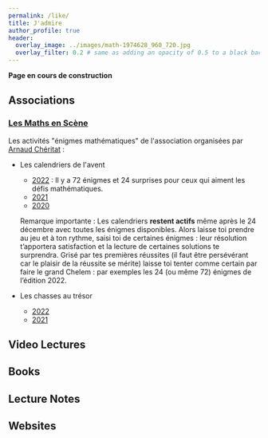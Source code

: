 ```yaml
---
permalink: /like/
title: J'admire
author_profile: true
header:
  overlay_image: ../images/math-1974628_960_720.jpg
  overlay_filter: 0.2 # same as adding an opacity of 0.5 to a black background
---
```


**Page en cours de construction**

## Associations

### [Les Maths en Scène](https://lesmathsenscene.fr/)
Les activités "énigmes mathématiques" de l'association organisées par [Arnaud Chéritat](https://www.math.univ-toulouse.fr/~cheritat/) :
- Les calendriers de l'avent
	- [2022](https://jeux.lesmathsenscene.fr/avent-2022/) : Il y a 72 énigmes et 24 surprises pour ceux qui aiment les défis mathématiques.
	- [2021](https://jeux.lesmathsenscene.fr/avent-2021/)
	- [2020](https://jeux.lesmathsenscene.fr/avent-2020/)
	
	Remarque importante : Les calendriers **restent actifs** même après le 24 décembre avec toutes les énigmes disponibles. 
	Alors laisse toi prendre au jeu et à ton rythme, saisi toi de certaines énigmes : leur résolution t’apportera satisfaction et la lecture de certaines solutions te surprendra. Grisé par tes premières réussites (il faut être persévérant car le plaisir de la réussite se mérite) 
	laisse toi tenter comme certain par faire le grand Chelem : par exemples les 24 (ou même 72) énigmes de l’édition 2022.
 - Les chasses au trésor
	- [2022](https://chasse-aux-tresors-2022.jeux.lesmathsenscene.fr/)
	- [2021](https://chasse-aux-tresors-2021.jeux.lesmathsenscene.fr/)

## Video Lectures

## Books

## Lecture Notes

## Websites





